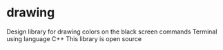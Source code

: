 # drawing
Design library for drawing colors on the black screen commands Terminal using language C++ This library is open source

